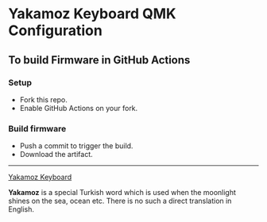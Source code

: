 # Yakamoz Keyboard QMK Configuration
## To build Firmware in GitHub Actions

### Setup

- Fork this repo.
- Enable GitHub Actions on your fork.

### Build firmware

- Push a commit to trigger the build.
- Download the artifact. 


---
[Yakamoz Keyboard](https://github.com/ozkan)

<b>Yakamoz</b> is a special Turkish word which is used when the moonlight shines on the sea, ocean etc. There is no such a direct translation in English.